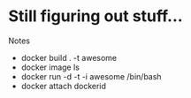 # Still figuring out stuff...


Notes



* docker build . -t awesome
* docker image ls
* docker run -d -t -i awesome /bin/bash
* docker attach dockerid
